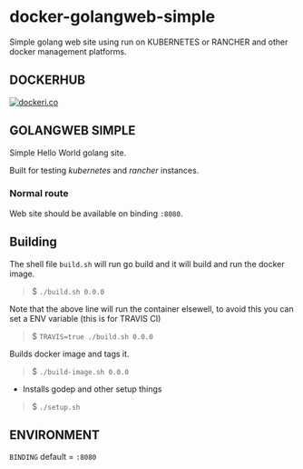 # docker-golangweb-simple

Simple golang web site using run on KUBERNETES or RANCHER and other docker management platforms.

## DOCKERHUB

[![dockeri.co](http://dockeri.co/image/dmportella/golangweb-simple)](https://hub.docker.com/r/dmportella/golangweb-simple/)

## GOLANGWEB SIMPLE

Simple Hello World golang site.

Built for testing *kubernetes* and *rancher* instances.

### Normal route

Web site should be available on binding `:8080`.

## Building

The shell file `build.sh` will run go build and it will build and run the docker image.

> $ `./build.sh 0.0.0`

Note that the above line will run the container elsewell, to avoid this you can set a ENV variable (this is for TRAVIS CI)

> $ `TRAVIS=true ./build.sh 0.0.0`

Builds docker image and tags it.

> $ `./build-image.sh 0.0.0`

* Installs godep and other setup things

> $ `./setup.sh`

## ENVIRONMENT

`BINDING` default = `:8080`
